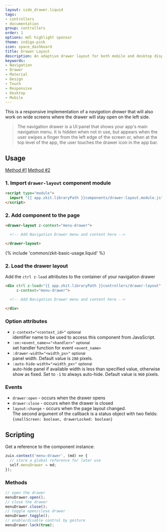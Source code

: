 ```yaml
---
layout: side_drawer.liquid
tags:
- controllers
- documentation
group: controllers
order: 1
options: mdl highlight sponsor
theme: indigo-pink
icon: space_dashboard
title: Drawer Layout
description: An adaptive drawer layout for both mobile and desktop displays, gestures enabled.
keywords:
- Navigation
- Drawer
- Material
- Design
- Touch
- Responsive
- Desktop
- Mobile
---
```


This is a responsive implementation of a *navigation drawer* that will also work on wide screens where the drawer will
stay open on the left side.

<blockquote cite="https://developer.android.com/guide/navigation/navigation-ui#add_a_navigation_drawer">
The navigation drawer is a UI panel that shows your app's main navigation menu.
It is hidden when not in use, but appears when the user swipes a finger from the left edge of the screen or,
when at the top level of the app, the user touches the drawer icon in the app bar.
</blockquote>

## Usage

<div class="mdl-tabs mdl-js-tabs mdl-js-ripple-effect">
  <div class="mdl-tabs__tab-bar" layout="row top-left">
      <a href="#module" class="mdl-tabs__tab is-active">Method #1</a>
      <a href="#script" class="mdl-tabs__tab">Method #2</a>
  </div>
  <div class="mdl-tabs__panel is-active" id="module">

### 1. Import `drawer-layout` component module

```html
<script type="module">
  import "{{ app.zkit.libraryPath }}components/drawer-layout.module.js";
</script>
```

### 2. Add component to the page

```html
<drawer-layout z-context="menu-drawer">

  <!-- Add Navigation Drawer menu and content here -->

</drawer-layout>
```

  </div>
  <div class="mdl-tabs__panel" id="script">

{% include 'common/zkit-basic-usage.liquid' %}

### 2. Load the drawer layout

Add the `ctrl z-load` attributes to the container of your navigation drawer
```html
<div ctrl z-load="{{ app.zkit.libraryPath }}controllers/drawer-layout"
     z-context="menu-drawer">

  <!-- Add Navigation Drawer menu and content here -->

</div>
```

  </div>
</div>


### Option attributes

- `z-context="<context_id>"` <small>optional</small>  
  identifier name to be used to access this component from JavaScript.
- `:on:<event_name>="<handler>"` <small>optional</small>  
  set handler function for event `<event_name>`
- `:drawer-width="<width_px>"` <small>optional</small>  
  panel width. Default value is `280` pixels.
- `:auto-hide-width="<width_px>"` <small>optional</small>  
  auto-hide panel if available width is less than specified value, otherwise show as fixed.
  Set to `-1` to always auto-hide. Default value is `960` pixels.


### Events


- `drawer:open` - occurs when the drawer opens
- `drawer:close` - occurs when the drawer is closed
- `layout:change` - occurs when the page layout changed.  
  The second argument of the callback is a status object with two fields:  
  `{smallScreen: boolean, drawerLocked: boolean}`


## Scripting

Get a reference to the component instance:

```js
zuix.context('menu-drawer', (md) => {
  // store a global reference for later use
  self.menuDrawer = md;
});
```

### Methods

```js
// open the drawer
menuDrawer.open();
// close the drawer
menuDrawer.close();
// toggle open/close drawer
menuDrawer.toggle();
// enable/disable control by gesture
menuDrawer.lock(true);
```
